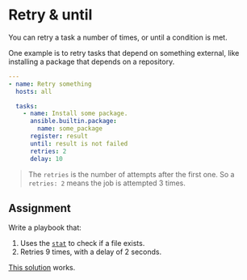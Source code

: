# Retry & until

You can retry a task a number of times, or until a condition is met.

One example is to retry tasks that depend on something external, like installing a package that depends on a repository.

```yaml
---
- name: Retry something
  hosts: all

  tasks:
    - name: Install some package.
      ansible.builtin.package:
        name: some_package
      register: result
      until: result is not failed
      retries: 2
      delay: 10
```

> The `retries` is the number of attempts after the first one. So a `retries: 2` means the job is attempted 3 times.

## Assignment

Write a playbook that:

1. Uses the [`stat`](https://docs.ansible.com/ansible/latest/collections/ansible/builtin/stat_module.html) to check if a file exists.
2. Retries 9 times, with a delay of 2 seconds.

[This solution](https://github.com/robertdebock/learn-ansible-solutions/blob/master/retry_until/) works.
